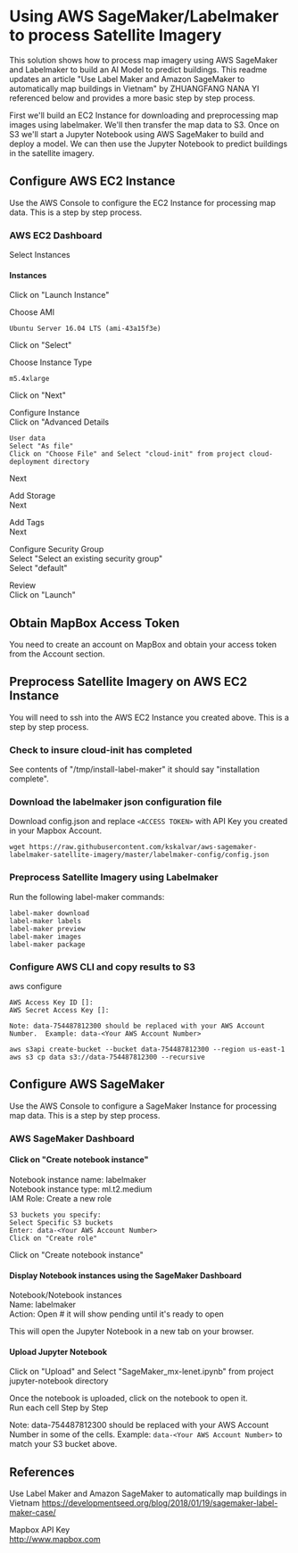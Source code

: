 Using AWS SageMaker/Labelmaker to process Satellite Imagery  
===========================================

This solution shows how to process map imagery using AWS SageMaker and Labelmaker to build an AI Model to predict buildings. This readme updates an article "Use Label Maker and Amazon SageMaker to automatically map buildings in Vietnam" by ZHUANGFANG NANA YI referenced below and provides a more basic step by step process.

First we'll build an EC2 Instance for downloading and preprocessing map images using labelmaker.  We'll then transfer the map data to S3.  Once on S3 we'll start a Jupyter Notebook using AWS SageMaker to build and deploy a model.  We can then use the Jupyter Notebook to predict buildings in the satellite imagery.

## Configure AWS EC2 Instance

Use the AWS Console to configure the EC2 Instance for processing map data.  This is a step by step process.

### AWS EC2 Dashboard
Select Instances

#### Instances
Click on "Launch Instance"

Choose AMI
```
Ubuntu Server 16.04 LTS (ami-43a15f3e)
```  
Click on "Select"

Choose Instance Type
```
m5.4xlarge
```
Click on "Next"

Configure Instance  
Click on "Advanced Details
```
User data
Select "As file"
Click on "Choose File" and Select "cloud-init" from project cloud-deployment directory 
```  
Next

Add Storage  
Next

Add Tags  
Next

Configure Security Group  
Select "Select an existing security group"  
Select "default"

Review  
Click on "Launch"

## Obtain MapBox Access Token

You need to create an account on MapBox and obtain your access token from the Account section.

## Preprocess Satellite Imagery on AWS EC2 Instance

You will need to ssh into the AWS EC2 Instance you created above.  This is a step by step process.

### Check to insure cloud-init has completed

See contents of "/tmp/install-label-maker" it should say "installation complete".

### Download the labelmaker json configuration file

Download config.json and replace ```<ACCESS TOKEN>``` with API Key you created in your Mapbox Account.  
```
wget https://raw.githubusercontent.com/kskalvar/aws-sagemaker-labelmaker-satellite-imagery/master/labelmaker-config/config.json  
```

### Preprocess Satellite Imagery using Labelmaker

Run the following label-maker commands:
```
label-maker download
label-maker labels
label-maker preview
label-maker images
label-maker package
```

### Configure AWS CLI and copy results to S3
aws configure
```
AWS Access Key ID []:
AWS Secret Access Key []:

Note: data-754487812300 should be replaced with your AWS Account Number.  Example: data-<Your AWS Account Number>

aws s3api create-bucket --bucket data-754487812300 --region us-east-1  
aws s3 cp data s3://data-754487812300 --recursive
```

## Configure AWS SageMaker
Use the AWS Console to configure a SageMaker Instance for processing map data.  This is a step by step process.

### AWS SageMaker Dashboard
#### Click on "Create notebook instance"
Notebook instance name: labelmaker  
Notebook instance type: ml.t2.medium  
IAM Role: Create a new role  
```
S3 buckets you specify:
Select Specific S3 buckets
Enter: data-<Your AWS Account Number>
Click on "Create role"
```
Click on "Create notebook instance"

#### Display Notebook instances using the SageMaker Dashboard
Notebook/Notebook instances  
Name: labelmaker  
Action: Open  # it will show pending until it's ready to open

This will open the Jupyter Notebook in a new tab on your browser.

#### Upload Jupyter Notebook

Click on "Upload" and Select "SageMaker_mx-lenet.ipynb" from project jupyter-notebook directory 

Once the notebook is uploaded, click on the notebook to open it.  
Run each cell Step by Step

Note: data-754487812300 should be replaced with your AWS Account Number in some of the cells.  Example: ```data-<Your AWS Account Number>``` to match your S3 bucket above.


## References
Use Label Maker and Amazon SageMaker to automatically map buildings in Vietnam
https://developmentseed.org/blog/2018/01/19/sagemaker-label-maker-case/

Mapbox API Key  
http://www.mapbox.com
